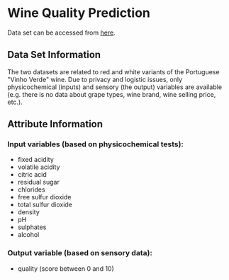 # Wine Quality Prediction
Data set can be accessed from [here](https://archive.ics.uci.edu/ml/datasets/wine+quality).

## Data Set Information
The two datasets are related to red and white variants of the Portuguese "Vinho Verde" wine. Due to privacy and logistic issues, only physicochemical (inputs) and sensory (the output) variables are available (e.g. there is no data about grape types, wine brand, wine selling price, etc.).

## Attribute Information
### Input variables (based on physicochemical tests):
- fixed acidity
- volatile acidity
- citric acid
- residual sugar
- chlorides
- free sulfur dioxide
- total sulfur dioxide
- density
- pH
- sulphates
- alcohol
### Output variable (based on sensory data):
- quality (score between 0 and 10)
